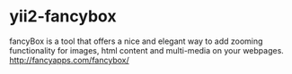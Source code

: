 yii2-fancybox
=============

fancyBox is a tool that offers a nice and elegant way to add zooming functionality for images, html content and multi-media on your webpages.  http://fancyapps.com/fancybox/
